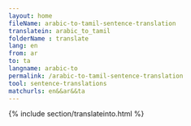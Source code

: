 ```yaml
---
layout: home
fileName: arabic-to-tamil-sentence-translation
translatein: arabic_to_tamil
folderName : translate
lang: en
from: ar
to: ta
langname: arabic-to
permalink: /arabic-to-tamil-sentence-translation
tool: sentence-translations
matchurls: en&&ar&&ta
---
```

{% include section/translateinto.html %}
